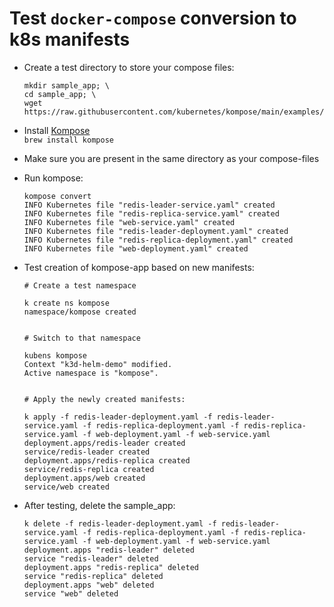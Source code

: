 # Test `docker-compose` conversion to k8s manifests

- Create a test directory to store your compose files:  
    ```
    mkdir sample_app; \
    cd sample_app; \
    wget https://raw.githubusercontent.com/kubernetes/kompose/main/examples/compose.yaml
    ```  

- Install [Kompose](https://kompose.io/installation/#macos)  
  `brew install kompose`  

- Make sure you are present in the same directory as your compose-files  

- Run kompose:
    ```
    kompose convert
    INFO Kubernetes file "redis-leader-service.yaml" created 
    INFO Kubernetes file "redis-replica-service.yaml" created 
    INFO Kubernetes file "web-service.yaml" created   
    INFO Kubernetes file "redis-leader-deployment.yaml" created 
    INFO Kubernetes file "redis-replica-deployment.yaml" created 
    INFO Kubernetes file "web-deployment.yaml" created 
    ```

- Test creation of kompose-app based on new manifests:
    ```
    # Create a test namespace

    k create ns kompose
    namespace/kompose created


    # Switch to that namespace
    
    kubens kompose
    Context "k3d-helm-demo" modified.
    Active namespace is "kompose".


    # Apply the newly created manifests:

    k apply -f redis-leader-deployment.yaml -f redis-leader-service.yaml -f redis-replica-deployment.yaml -f redis-replica-service.yaml -f web-deployment.yaml -f web-service.yaml 
    deployment.apps/redis-leader created
    service/redis-leader created
    deployment.apps/redis-replica created
    service/redis-replica created
    deployment.apps/web created
    service/web created

    ```

- After testing, delete the sample_app:
    ```
    k delete -f redis-leader-deployment.yaml -f redis-leader-service.yaml -f redis-replica-deployment.yaml -f redis-replica-service.yaml -f web-deployment.yaml -f web-service.yaml
    deployment.apps "redis-leader" deleted
    service "redis-leader" deleted
    deployment.apps "redis-replica" deleted
    service "redis-replica" deleted
    deployment.apps "web" deleted
    service "web" deleted
    ```